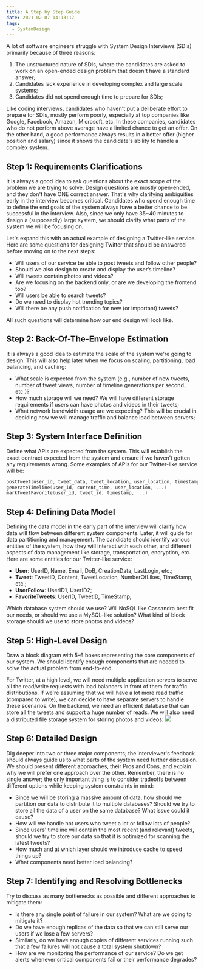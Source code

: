 ```yaml
---
title: A Step by Step Guide
date: 2021-02-07 14:13:17
tags:
  - SystemDesign
---
```

A lot of software engineers struggle with System Design Interviews (SDIs) primarily because of three reasons:
1. The unstructured nature of SDIs, where the candidates are asked to work on an open-ended design problem that doesn't have a standard answer;
2. Candidates lack experience in developing complex and large scale systems;
3. Candidates did not spend enough time to prepare for SDIs;

Like coding interviews, candidates who haven't put a deliberate effort to prepare for SDIs, mostly perform poorly, especially at top companies like Google, Facebook, Amazon, Microsoft, etc. In these companies, candidates who do not perform above average have a limited chance to get an offer. On the other hand, a good performance always results in a better offer (higher position and salary) since it shows the candidate's ability to handle a complex system.
<!--more-->

## Step 1: Requirements Clarifications
It is always a good idea to ask questions about the exact scope of the problem we are trying to solve. Design questions are mostly open-ended, and they don't have ONE correct answer. That's why clarifying ambiguities early in the interview becomes critical. Candidates who spend enough time to define the end goals of the system always have a better chance to be successful in the interview. Also, since we only have 35~40 minutes to design a (supposedly) large system, we should clarify what parts of the system we will be focusing on.

Let's expand this with an actual example of designing a Twitter-like service. Here are some questions for designing Twitter that should be answered before moving on to the next steps:
- Will users of our service be able to post tweets and follow other people?
- Should we also design to create and display the user’s timeline?
- Will tweets contain photos and videos?
- Are we focusing on the backend only, or are we developing the frontend too?
- Will users be able to search tweets?
- Do we need to display hot trending topics?
- Will there be any push notification for new (or important) tweets?

All such questions will determine how our end design will look like.

## Step 2: Back-Of-The-Envelope Estimation
It is always a good idea to estimate the scale of the system we're going to design. This will also help later when we focus on scaling, partitioning, load balancing, and caching:
- What scale is expected from the system (e.g., number of new tweets, number of tweet views, number of timeline generations per second., etc.)?
- How much storage will we need? We will have different storage requirements if users can have photos and videos in their tweets;
- What network bandwidth usage are we expecting? This will be crucial in deciding how we will manage traffic and balance load between servers;

## Step 3: System Interface Definition
Define what APIs are expected from the system. This will establish the exact contract expected from the system and ensure if we haven't gotten any requirements wrong. Some examples of APIs for our Twitter-like service will be:
```cpp
postTweet(user_id, tweet_data, tweet_location, user_location, timestamp, ...)
generateTimeline(user_id, current_time, user_location, ...)
markTweetFavorite(user_id, tweet_id, timestamp, ...)
```

## Step 4: Defining Data Model
Defining the data model in the early part of the interview will clarify how data will flow between different system components. Later, it will guide for data partitioning and management. The candidate should identify various entities of the system, how they will interact with each other, and different aspects of data management like storage, transportation, encryption, etc. Here are some entities for our Twitter-like service:
- **User**: UserID, Name, Email, DoB, CreationData, LastLogin, etc.;
- **Tweet**: TweetID, Content, TweetLocation, NumberOfLikes, TimeStamp, etc.;
- **UserFollow**: UserID1, UserID2;
- **FavoriteTweets**: UserID, TweetID, TimeStamp;

Which database system should we use? Will NoSQL like Cassandra best fit our needs, or should we use a MySQL-like solution? What kind of block storage should we use to store photos and videos?

## Step 5: High-Level Design
Draw a block diagram with 5-6 boxes representing the core components of our system. We should identify enough components that are needed to solve the actual problem from end-to-end.

For Twitter, at a high level, we will need multiple application servers to serve all the read/write requests with load balancers in front of them for traffic distributions. If we're assuming that we will have a lot more read traffic (compared to write), we can decide to have separate servers to handle these scenarios. On the backend, we need an efficient database that can store all the tweets and support a huge number of reads. We will also need a distributed file storage system for storing photos and videos:
![](https://raw.githubusercontent.com/was48i/mPOST/master/SystemDesign/educative/18.png)

## Step 6: Detailed Design
Dig deeper into two or three major components; the interviewer's feedback should always guide us to what parts of the system need further discussion. We should present different approaches, their Pros and Cons, and explain why we will prefer one approach over the other. Remember, there is no single answer; the only important thing is to consider tradeoffs between different options while keeping system constraints in mind:
- Since we will be storing a massive amount of data, how should we partition our data to distribute it to multiple databases? Should we try to store all the data of a user on the same database? What issue could it cause?
- How will we handle hot users who tweet a lot or follow lots of people?
- Since users' timeline will contain the most recent (and relevant) tweets, should we try to store our data so that it is optimized for scanning the latest tweets?
- How much and at which layer should we introduce cache to speed things up?
- What components need better load balancing?

## Step 7: Identifying and Resolving Bottlenecks
Try to discuss as many bottlenecks as possible and different approaches to mitigate them:
- Is there any single point of failure in our system? What are we doing to mitigate it?
- Do we have enough replicas of the data so that we can still serve our users if we lose a few servers?
- Similarly, do we have enough copies of different services running such that a few failures will not cause a total system shutdown?
- How are we monitoring the performance of our service? Do we get alerts whenever critical components fail or their performance degrades?
